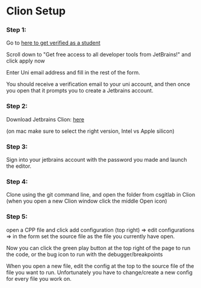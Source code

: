 
# Clion Setup

### Step 1:
Go to [here to get verified as a student](https://www.jetbrains.com/community/education/#students/)

Scroll down to "Get free access to all developer tools from JetBrains!" and click apply now

Enter Uni email address and fill in the rest of the form.

You should receive a verification email to your uni account, and then once you open that it prompts you to create a Jetbrains account.

### Step 2:
Download Jetbrains Clion:
[here](https://www.jetbrains.com/clion/download/)

(on mac make sure to select the right version, Intel vs Apple silicon)

### Step 3:
Sign into your jetbrains account with the password you made and launch the editor.

### Step 4:
Clone using the git command line, and open the folder from csgitlab in Clion (when you open a new Clion window click the middle Open icon)

### Step 5: 
open a CPP file and click add configuration (top right) => edit configurations => in the form set the source file as the file you currently have open.

Now you can click the green play button at the top right of the page to run the code, or the bug icon to run with the debugger/breakpoints

When you open a new file, edit the config at the top to the source file of the file you want to run. Unfortunately you have to change/create a new config for every file you work on.
